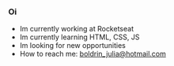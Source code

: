 ### Oi

- Im currently working at Rocketseat
- Im currently learning HTML, CSS, JS
- Im looking for new opportunities
- How to reach me: boldrin_julia@hotmail.com
